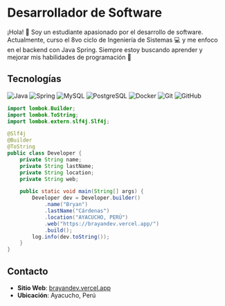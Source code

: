 # Desarrollador de Software

¡Hola! 👋 Soy un estudiante apasionado por el desarrollo de software. 
Actualmente, curso el 8vo ciclo de Ingeniería de Sistemas 💻 y me enfoco en el backend con Java Spring. 
Siempre estoy buscando aprender y mejorar mis habilidades de programación 🚀

## Tecnologías

![Java](https://img.shields.io/badge/-Java-F89820?style=for-the-badge&labelColor=282828) 
![Spring](https://img.shields.io/badge/-Spring-6DB33F?style=for-the-badge&logo=spring&logoColor=6DB33F&labelColor=282828) 
![MySQL](https://img.shields.io/badge/-MySQL-4479A1?style=for-the-badge&logo=mysql&logoColor=white&labelColor=282828) 
![PostgreSQL](https://img.shields.io/badge/-PostgreSQL-4169E1?style=for-the-badge&logo=postgresql&logoColor=white&labelColor=282828) 
![Docker](https://img.shields.io/badge/-Docker-2496ED?style=for-the-badge&logo=docker&logoColor=white&labelColor=282828) 
![Git](https://img.shields.io/badge/-Git-F05032?style=for-the-badge&logo=git&logoColor=white&labelColor=282828) 
![GitHub](https://img.shields.io/badge/-GitHub-181717?style=for-the-badge&logo=github&logoColor=white&labelColor=282828)

```java
import lombok.Builder;
import lombok.ToString;
import lombok.extern.slf4j.Slf4j;

@Slf4j
@Builder
@ToString
public class Developer {
    private String name;
    private String lastName;
    private String location;
    private String web;

    public static void main(String[] args) {
        Developer dev = Developer.builder()
            .name("Bryan")
            .lastName("Cárdenas")
            .location("AYACUCHO, PERÚ")
            .web("https://brayandev.vercel.app/")
            .build();
        log.info(dev.toString());
    }
}
```

## Contacto

- **Sitio Web**: [brayandev.vercel.app](https://brayandev.vercel.app/)
- **Ubicación**: Ayacucho, Perú
